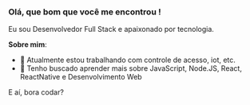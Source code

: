 ### Olá, que bom que você me encontrou !

Eu sou Desenvolvedor Full Stack e apaixonado por tecnologia.   

**Sobre mim**:

- 🔭 Atualmente estou trabalhando com controle de acesso, iot, etc.
- 🌱 Tenho buscado aprender mais sobre JavaScript, Node.JS, React, ReactNative e Desenvolvimento Web


E aí, bora codar?

